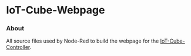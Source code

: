 IoT-Cube-Webpage
===================

### About

All source files used by Node-Red to build the webpage for the [IoT-Cube-Controller](https://github.com/paw-iot-cube/iot-cube-nodered-controller).
